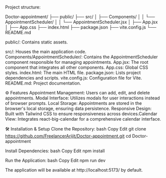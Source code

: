 Project structure:

Doctor-appointment/
├── public/
├── src/
│   ├── Components/
│   │   └── AppointmentScheduler/
│   │       └── AppointmentScheduler.jsx
│   ├── App.jsx
│   ├── App.css
├── index.html
├── package.json
├── vite.config.js
└── README.md

public/: Contains static assets.​

src/: Houses the main application code.​
Components/AppointmentScheduler/: Contains the AppointmentScheduler component responsible for managing appointments.​
App.jsx: The root component that integrates all other components.​
App.css: Global CSS styles.​
index.html: The main HTML file.​
package.json: Lists project dependencies and scripts.​
vite.config.js: Configuration file for Vite.​
README.md: Project documentation.​


⚙️ Features
Appointment Management: Users can add, edit, and delete appointments.​
Modal Interface: Utilizes modals for user interactions instead of browser prompts.​
Local Storage: Appointments are stored in the browser's local storage, ensuring data persistence.​
Responsive Design: Built with Tailwind CSS to ensure responsiveness across devices.​
Calendar View: Integrates react-big-calendar for a comprehensive calendar interface.​


🛠️ Installation & Setup
Clone the Repository:
bash
Copy
Edit
git clone https://github.com/FreelancerArijit/Doctor-appointment.git
cd Doctor-appointment

Install Dependencies:
bash
Copy
Edit
npm install

Run the Application:
bash
Copy
Edit
npm run dev

The application will be available at http://localhost:5173/ by default.



